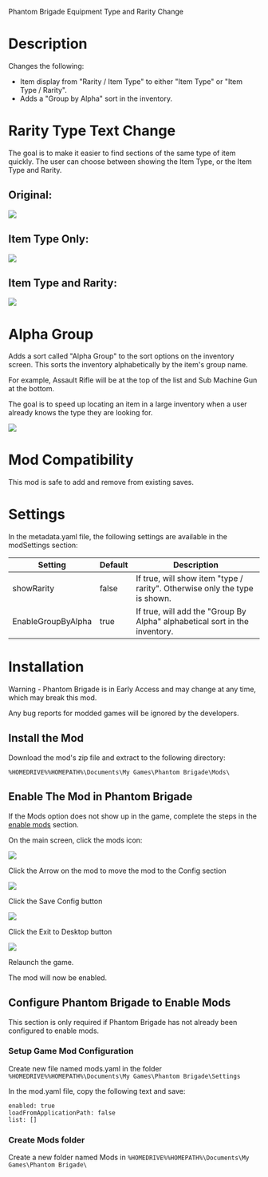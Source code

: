 Phantom Brigade Equipment Type and Rarity Change

# Description
Changes the following:
* Item display from "Rarity / Item Type" to either "Item Type" or "Item Type / Rarity".
* Adds a "Group by Alpha" sort in the inventory.




# Rarity Type Text Change
The goal is to make it easier to find sections of the same type of item quickly.  The user can choose between showing the Item Type, or the Item Type and Rarity.

## Original:
![](Media/Original.png)

## Item Type Only:

![](Media/TypeOnly.png)

## Item Type and Rarity:

![](Media/TypeRarity.png)


# Alpha Group
Adds a sort called "Alpha Group" to the sort options on the inventory screen.  This sorts the inventory alphabetically by the item's group name.

For example, Assault Rifle will be at the top of the list and Sub Machine Gun at the bottom.  

The goal is to speed up locating an item in a large inventory when a user already knows the type they are looking for.

![](Media/AlphaGroupSort.png)

# Mod Compatibility
This mod is safe to add and remove from existing saves.

# Settings
In the metadata.yaml file, the following settings are available in the modSettings section:


|Setting|Default|Description|
|--|--|--|
|showRarity|false|If true, will show item "type / rarity".  Otherwise only the type is shown.|
|EnableGroupByAlpha|true|If true, will add the "Group By Alpha" alphabetical sort in the inventory.|

# Installation

Warning - Phantom Brigade is in Early Access and may change at any time, which may break this mod.

Any bug reports for modded games will be ignored by the developers. 

## Install the Mod

Download the mod's zip file and extract to the following directory:

``%HOMEDRIVE%%HOMEPATH%\Documents\My Games\Phantom Brigade\Mods\``

## Enable The Mod in Phantom Brigade

If the Mods option does not show up in the game, complete the steps in the [enable mods](#configure-phantom-brigade-to-enable-mods) section.

On the main screen, click the mods icon:

![](Media/ModsMenu.png)

Click the Arrow on the mod to move the mod to the Config section

![](Media/EnableMod.png)

Click the Save Config button

![](Media/SaveConfig.png)

Click the Exit to Desktop button

![](Media/ExitToDesktop.png)

Relaunch the game.

The mod will now be enabled.

## Configure Phantom Brigade to Enable Mods

This section is only required if Phantom Brigade has not already been configured to enable mods.

### Setup Game Mod Configuration
Create new file named mods.yaml in the folder ``%HOMEDRIVE%%HOMEPATH%\Documents\My Games\Phantom Brigade\Settings``

In the mod.yaml file, copy the following text and save:

```
enabled: true
loadFromApplicationPath: false
list: []
```
### Create Mods folder
Create a new folder named Mods in ``%HOMEDRIVE%%HOMEPATH%\Documents\My Games\Phantom Brigade\``
